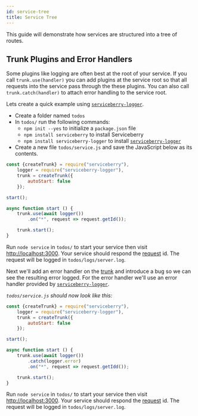 ```yaml
---
id: service-tree
title: Service Tree
---
```


This guide will demonstrate how services are structured into a tree of routes.

Trunk Plugins and Error Handlers
--------------------------------

Some plugins like logging are often best at the root of your service. If you call
`trunk.use(handler)` you can add plugins at the service root so that all requests into
the service pass through the these plugins. You can also call `trunk.catch(handler)` to
attach error handling to the service root.

Lets create a quick example using [`serviceberry-logger`](https://www.npmjs.com/package/serviceberry-logger).

  - Create a folder named `todos`
  - In `todos/` run the following commands:
      - `npm init --yes` to initialize a `package.json` file
      - `npm install serviceberry` to install Serviceberry
      - `npm install serviceberry-logger` to install [`serviceberry-logger`](https://www.npmjs.com/package/serviceberry-logger)
  - Create a new file `todos/service.js` and save the JavaScript below as its contents.

```JavaScript
const {createTrunk} = require("serviceberry"),
    logger = require("serviceberry-logger"),
    trunk = createTrunk({
        autoStart: false
    });

start();

async function start () {
    trunk.use(await logger())
        .on("*", request => request.getId());

    trunk.start();
}
```

Run `node service` in `todos/` to start your service then visit [http://localhost:3000](http://localhost:3000).
Your service should respond the [request](request.html#getid) id. The request will
be logged in `todos/logs/server.log`.

Next we'll add an error handler on the [trunk](trunk.html) and introduce a bug so
we can see the resulting error logged. For the error handler we'll use an error handler
provided by [`serviceberry-logger`](https://www.npmjs.com/package/serviceberry-logger).

*`todos/service.js` should now look like this:*

```javascript
const {createTrunk} = require("serviceberry"),
    logger = require("serviceberry-logger"),
    trunk = createTrunk({
        autoStart: false
    });

start();

async function start () {
    trunk.use(await logger())
        .catch(logger.error)
        .on("*", request => request.getIdd());

    trunk.start();
}
```

Run `node service` in `todos/` to start your service then visit [http://localhost:3000](http://localhost:3000).
Your service should respond the [request](request.html#getid) id. The request will
be logged in `todos/logs/server.log`.

